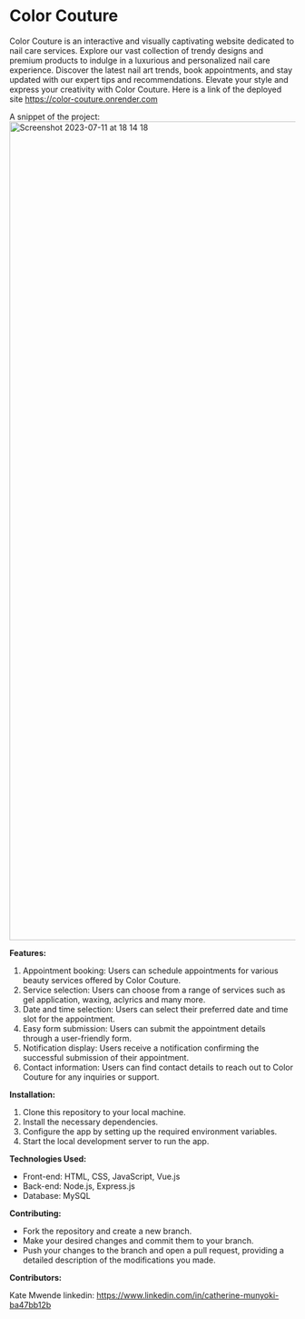 # Color Couture

Color Couture is an interactive and visually captivating website dedicated to nail care services. Explore our vast collection of trendy designs and premium products to indulge in a luxurious and personalized nail care experience. Discover the latest nail art trends, book appointments, and stay updated with our expert tips and recommendations. Elevate your style and express your creativity with Color Couture.
Here is a link of the deployed site https://color-couture.onrender.com

A snippet of the project: <img width="1440" alt="Screenshot 2023-07-11 at 18 14 18" src="https://github.com/KateMwende/Color_Couture/assets/113633390/9d51e548-648d-4e50-b663-5abe340a17a0">

**Features:**

1. Appointment booking: Users can schedule appointments for various beauty services offered by Color Couture.
2. Service selection: Users can choose from a range of services such as gel application, waxing, aclyrics and many more.
3. Date and time selection: Users can select their preferred date and time slot for the appointment.
4. Easy form submission: Users can submit the appointment details through a user-friendly form.
5. Notification display: Users receive a notification confirming the successful submission of their appointment.
6. Contact information: Users can find contact details to reach out to Color Couture for any inquiries or support.

**Installation:**

1. Clone this repository to your local machine.
2. Install the necessary dependencies.
3. Configure the app by setting up the required environment variables.
4. Start the local development server to run the app.

**Technologies Used:**

- Front-end: HTML, CSS, JavaScript, Vue.js
- Back-end: Node.js, Express.js
- Database: MySQL

**Contributing:**

- Fork the repository and create a new branch.
- Make your desired changes and commit them to your branch.
- Push your changes to the branch and open a pull request, providing a detailed description of the modifications you made.

**Contributors:**

Kate Mwende
linkedin: https://www.linkedin.com/in/catherine-munyoki-ba47bb12b
